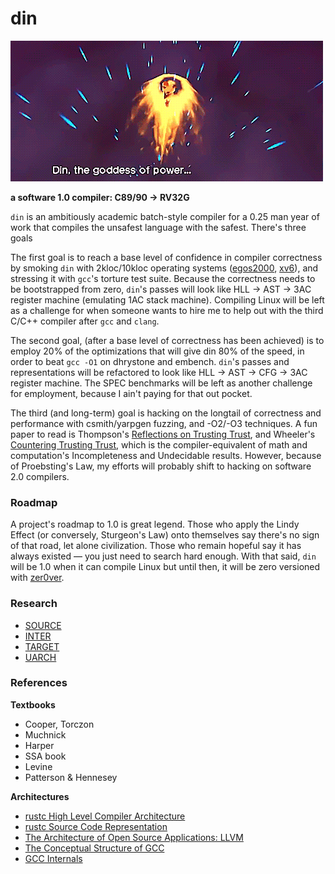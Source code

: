 # din
![](./din.gif)

**a software 1.0 compiler: C89/90 -> RV32G**

`din` is an ambitiously academic batch-style compiler for a 0.25 man year of work
that compiles the unsafest language with the safest. There's three goals

The first goal is to reach a base level of confidence in compiler correctness
by smoking `din` with 2kloc/10kloc operating systems ([egos2000](), [xv6]()),
and stressing it with `gcc`'s torture test suite. Because the correctness needs
to be bootstrapped from zero, `din`'s passes will look like HLL -> AST -> 3AC
register machine (emulating 1AC stack machine). Compiling Linux will be left as
a challenge for when someone wants to hire me to help out with the third C/C++
compiler after `gcc` and `clang`.

The second goal, (after a base level of correctness has been achieved) is to
employ 20% of the optimizations that will give din 80% of the speed, in order
to beat `gcc -O1` on dhrystone and embench. `din`'s passes and representations
will be refactored to look like HLL -> AST -> CFG -> 3AC register machine. The
SPEC benchmarks will be left as another challenge for employment, because I ain't
paying for that out pocket.

The third (and long-term) goal is hacking on the longtail of correctness and
performance with csmith/yarpgen fuzzing, and -O2/-O3 techniques. A fun paper to
read is Thompson's [Reflections on Trusting Trust](https://www.cs.cmu.edu/~rdriley/487/papers/Thompson_1984_ReflectionsonTrustingTrust.pdf), and
Wheeler's [Countering Trusting Trust](https://dwheeler.com/trusting-trust/),
which is the compiler-equivalent of math and computation's Incompleteness and
Undecidable results. However, because of Proebsting's Law, my efforts will
probably shift to hacking on software 2.0 compilers.

### Roadmap
A project's roadmap to 1.0 is great legend. Those who apply the Lindy Effect (or
conversely, Sturgeon's Law) onto themselves say there's no sign of that road, let
alone civilization. Those who remain hopeful say it has always existed — you just
need to search hard enough. With that said, `din` will be 1.0 when it can compile
Linux but until then, it will be zero versioned with [zer0ver](https://0ver.org/).

### Research
- [SOURCE](./docs/SOURCE)
- [INTER](./docs/INTER)
- [TARGET](./docs/TARGET)
- [UARCH](./docs/UARCH)

### References
**Textbooks**
- Cooper, Torczon
- Muchnick
- Harper
- SSA book
- Levine
- Patterson & Hennesey

**Architectures**
- [rustc High Level Compiler Architecture](https://rustc-dev-guide.rust-lang.org/part-2-intro.html)
- [rustc Source Code Representation](https://rustc-dev-guide.rust-lang.org/part-3-intro.html)
- [The Architecture of Open Source Applications: LLVM](https://aosabook.org/en/v1/llvm.html)
- [The Conceptual Structure of GCC](https://www.cse.iitb.ac.in/grc/intdocs/gcc-conceptual-structure.html#The-GCC-IRs)
- [GCC Internals](https://gcc.gnu.org/onlinedocs/gccint/)